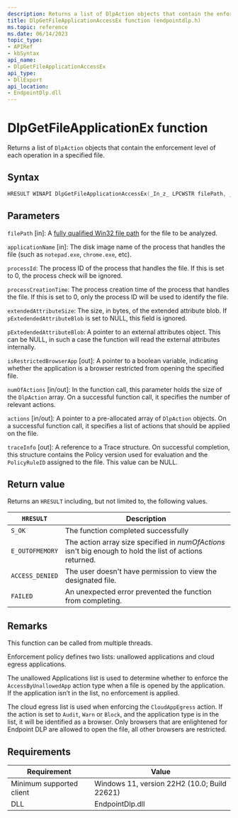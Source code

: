 ```yaml
---
description: Returns a list of DlpAction objects that contain the enforcement level of each operation in a specified file.
title: DlpGetFileApplicationAccessEx function (endpointdlp.h)
ms.topic: reference
ms.date: 06/14/2023
topic_type: 
- APIRef
- kbSyntax
api_name: 
- DlpGetFileApplicationAccessEx
api_type: 
- DllExport
api_location: 
- EndpointDlp.dll
---
```


# DlpGetFileApplicationEx function

Returns a list of `DlpAction` objects that contain the enforcement level of each operation in a specified file.

## Syntax

```C++
HRESULT WINAPI DlpGetFileApplicationAccessEx(_In_z_ LPCWSTR filePath, _In_z_ LPCWSTR applicationName, DWORD processId, ULONGLONG processCreationTime, DWORD extendedAttributeSize, _In_reads_bytes_opt_(extendedAttributeSize) PBYTE pExtedendedAttributeBlob, _Out_ BOOLEAN* isRestrictedBrowserApp, _Inout_ DWORD* numOfActions, _Inout_updates_(*numOfActions) DlpAction* actions, _Out_opt_ DlpTraceInfo* traceInfo);
```

## Parameters

`filePath` [in]: A [fully qualified Win32 file path](https://docs.microsoft.com/windows/win32/fileio/naming-a-file) for the file to be analyzed.

`applicationName` [in]: The disk image name of the process that handles the file (such as `notepad.exe`, `chrome.exe`, etc).

`processId`: The process ID of the process that handles the file. If this is set to 0, the process check will be ignored.

`processCreationTime`: The process creation time of the process that handles the file. If this is set to 0, only the process ID will be used to identify the file.

`extendedAttributeSize`: The size, in bytes, of the extended attribute blob. If `pExtedendedAttributeBlob` is set to NULL, this field is ignored.

`pExtedendedAttributeBlob`: A pointer to an external attributes object. This can be NULL, in such a case the function will read the external attributes internally.

`isRestrictedBrowserApp` [out]: A pointer to a boolean variable, indicating whether the application is a browser restricted from opening the specified file.

`numOfActions` [in/out]: In the function call, this parameter holds the size of the `DlpAction` array. On a successful function call, it specifies the number of relevant actions.

`actions` [in/out]: A pointer to a pre-allocated array of `DlpAction` objects. On a successful function call, it specifies a list of actions that should be applied on the file.

`traceInfo` [out]: A reference to a Trace structure. On successful completion, this structure contains the Policy version used for evaluation and the `PolicyRuleID` assigned to the file. This value can be NULL.

## Return value

Returns an `HRESULT` including, but not limited to, the following values.

| `HRESULT` | Description |
|---------|-------------|
| `S_OK` | The function completed successfully |
| `E_OUTOFMEMORY` | The action array size specified in *numOfActions* isn't big enough to hold the list of actions returned. |
| `ACCESS_DENIED` | The user doesn't have permission to view the designated file. |
| `FAILED` | An unexpected error prevented the function from completing. |


## Remarks

This function can be called from multiple threads.

Enforcement policy defines two lists: unallowed applications and cloud egress applications.

The unallowed Applications list is used to determine whether to enforce the `AccessByUnallowedApp` action type when a file is opened by the application. If the application isn’t in the list, no enforcement is applied.

The cloud egress list is used when enforcing the `CloudAppEgress` action. If the action is set to `Audit`, `Warn` or `Block`, and the application type is in the list, it will be identified as a browser. Only browsers that are enlightened for Endpoint DLP are allowed to open the file, all other browsers are restricted.

## Requirements



| Requirement          |    Value                   |
|-------------------------------------|-----------------------------------------------------------------------------------------|
| Minimum supported client<br/> | Windows 11, version 22H2 (10.0; Build 22621)           |
| DLL<br/>                      | EndpointDlp.dll |